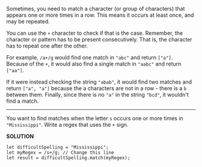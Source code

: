 Sometimes, you need to match a character (or group of characters) that appears one or more times in a row. This means it occurs at least once, and may be repeated.

You can use the `+` character to check if that is the case. Remember, the character or pattern has to be present consecutively. That is, the character has to repeat one after the other.

For example, `/a+/g` would find one match in `"abc"` and return `["a"]`. Because of the `+`, it would also find a single match in `"aabc"` and return `["aa"]`.

If it were instead checking the string `"abab"`, it would find two matches and return `["a", "a"]` because the a characters are not in a row - there is a `b` between them. Finally, since there is no `"a"` in the string `"bcd"`, it wouldn't find a match.

---

You want to find matches when the letter `s` occurs one or more times in `"Mississippi"`. Write a regex that uses the `+` sign.

**SOLUTION**

```
let difficultSpelling = "Mississippi";
let myRegex = /s+/g; // Change this line
let result = difficultSpelling.match(myRegex);
```
